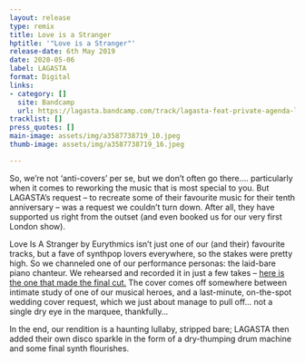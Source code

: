 ```yaml
---
layout: release
type: remix
title: Love is a Stranger
hptitle: '"Love is a Stranger"'
release-date: 6th May 2019
date: 2020-05-06
label: LAGASTA
format: Digital
links:
- category: []
  site: Bandcamp
  url: https://lagasta.bandcamp.com/track/lagasta-feat-private-agenda-love-is-a-stranger
tracklist: []
press_quotes: []
main-image: assets/img/a3587738719_10.jpeg
thumb-image: assets/img/a3587738719_16.jpeg

---
```

So, we’re not ‘anti-covers’ per se, but we don’t often go there…. particularly when it comes to reworking the music that is most special to you. But LAGASTA’s request – to recreate some of their favourite music for their tenth anniversary – was a request we couldn’t turn down. After all, they have supported us right from the outset (and even booked us for our very first London show).

Love Is A Stranger by Eurythmics isn’t just one of our (and their) favourite tracks, but a fave of synthpop lovers everywhere, so the stakes were pretty high. So we channeled one of our performance personas: the laid-bare piano chanteur. We rehearsed and recorded it in just a few takes – [here is the one that made the final cut.](https://www.youtube.com/watch?v=mH0crlM-h9w) The cover comes off somewhere between intimate study of one of our musical heroes, and a last-minute, on-the-spot wedding cover request, which we just about manage to pull off… not a single dry eye in the marquee, thankfully…

In the end, our rendition is a haunting lullaby, stripped bare; LAGASTA then added their own disco sparkle in the form of a dry-thumping drum machine and some final synth flourishes.
